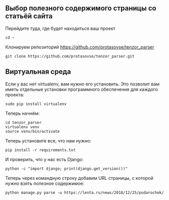 Выбор полезного содержимого страницы со статьёй сайта
-----------------------------------------------------

Перейдите туда, где будет находиться ваш проект

```cd ~```

Клонируем репозиторий https://github.com/protasovse/tenzor_parser

```git clone https://github.com/protasovse/tenzor_parser.git```


Виртуальная среда
-----------------

Если у вас нет virtualenv, вам нужно его установить. Это позволит вам иметь отдельные
установки программного обеспечения для каждого проекта:

```sudo pip install virtualenv```

Теперь начнём:

```
cd tenzor_parser
virtualenv venv
source venv/bin/activate
```

Теперь установите все, что нам нужно:

```pip install -r requirements.txt```

И проверить, что у нас есть Django:

```python -c "import django; print(django.get_version())"```

Теперь через командную строку добавим URL страницы, с которой нужно взять полезное содержимое:

```python manage.py parse -u https://lenta.ru/news/2018/12/25/podarochek/```




